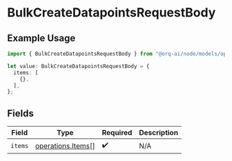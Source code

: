 # BulkCreateDatapointsRequestBody

## Example Usage

```typescript
import { BulkCreateDatapointsRequestBody } from "@orq-ai/node/models/operations";

let value: BulkCreateDatapointsRequestBody = {
  items: [
    {},
  ],
};
```

## Fields

| Field                                                  | Type                                                   | Required                                               | Description                                            |
| ------------------------------------------------------ | ------------------------------------------------------ | ------------------------------------------------------ | ------------------------------------------------------ |
| `items`                                                | [operations.Items](../../models/operations/items.md)[] | :heavy_check_mark:                                     | N/A                                                    |
